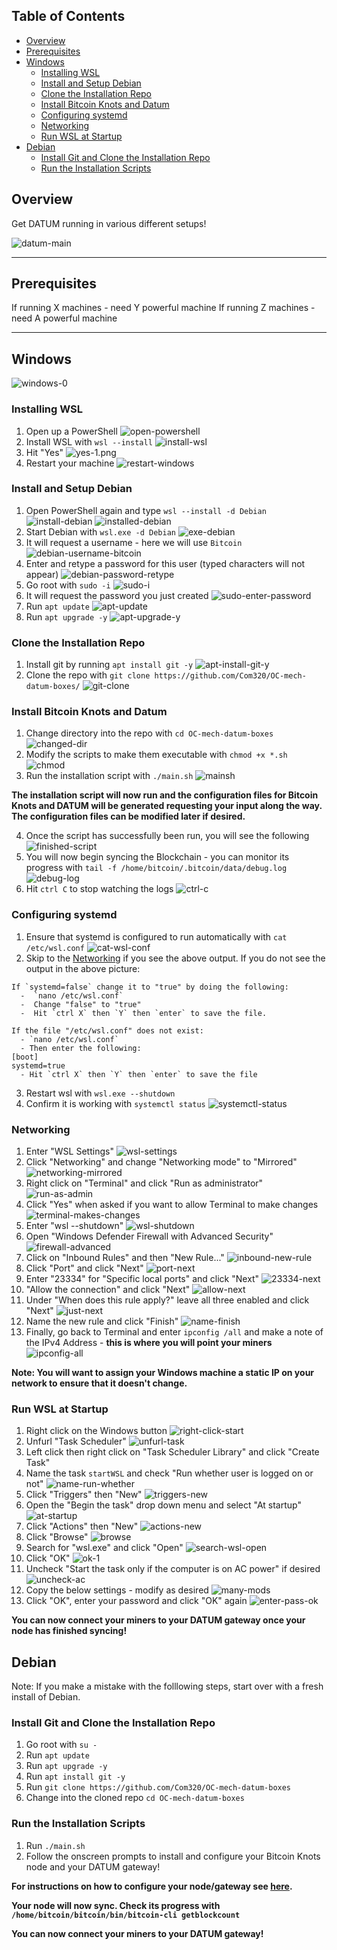 
## Table of Contents

- [Overview](#overview)
- [Prerequisites](#prerequisites)
- [Windows](#windows)
  - [Installing WSL](#installing-WSL)
  - [Install and Setup Debian](#install-and-setup-debian)
  - [Clone the Installation Repo](#clone-the-installation-repo)
  - [Install Bitcoin Knots and Datum](#install-bitcoin-knots-and-datum)
  - [Configuring systemd](#configuring-systemd)
  - [Networking](#networking)
  - [Run WSL at Startup](#run-wsl-at-startup)
- [Debian](#debian)
  - [Install Git and Clone the Installation Repo](#install-git-and-clone-the-installation-repo)
  - [Run the Installation Scripts](#run-the-installation-scripts)

## Overview

Get DATUM running in various different setups!

![datum-main](/images/windows-images/datum-main.png)

---

## Prerequisites

If running X machines - need Y powerful machine
If running Z machines - need A powerful machine

---

## Windows

![windows-0](/images/windows-images/windows-0.png)

### Installing WSL

1. Open up a PowerShell ![open-powershell](/images/windows-images/open-powershell.png)
2. Install WSL with `wsl --install` ![install-wsl](/images/windows-images/install-wsl.png)
3. Hit "Yes" ![yes-1.png](/images/windows-images/yes-1.png)
4. Restart your machine ![restart-windows](/images/windows-images/restart-windows.png)

### Install and Setup Debian

1. Open PowerShell again and type `wsl --install -d Debian` ![install-debian](/images/windows-images/install-debian.png) ![installed-debian](/images/windows-images/installed-debian.png)
2. Start Debian with `wsl.exe -d Debian` ![exe-debian](/images/windows-images/exe-debian.png) 
3. It will request a username - here we will use `Bitcoin` ![debian-username-bitcoin](/images/windows-images/debian-username-bitcoin.png)
4. Enter and retype a password for this user (typed characters will not appear) ![debian-password-retype](/images/windows-images/debian-password-retype.png)
5. Go root with `sudo -i` ![sudo-i](/images/windows-images/sudo-i.png)
6. It will request the password you just created ![sudo-enter-password](/images/windows-images/sudo-enter-password.png)
7. Run `apt update` ![apt-update](/images/windows-images/apt-update.png)
8. Run `apt upgrade -y` ![apt-upgrade-y](/images/windows-images/apt-upgrade-y.png)


### Clone the Installation Repo

1. Install git by running `apt install git -y` ![apt-install-git-y](/images/windows-images/apt-install-git-y.png)
2. Clone the repo with `git clone https://github.com/Com320/OC-mech-datum-boxes/` ![git-clone](/images/windows-images/git-clone.png)


### Install Bitcoin Knots and Datum

1. Change directory into the repo with `cd OC-mech-datum-boxes` ![changed-dir](/images/windows-images/changed-dir.png)
2. Modify the scripts to make them executable with `chmod +x *.sh` ![chmod](/images/windows-images/chmod.png)
3. Run the installation script with `./main.sh` ![mainsh](/images/windows-images/mainsh.png)

**The installation script will now run and the configuration files for Bitcoin Knots and DATUM will be generated requesting your input along the way. The configuration files can be modified later if desired.**

4. Once the script has successfully been run, you will see the following ![finished-script](/images/windows-images/finished-script.png)
5. You will now begin syncing the Blockchain - you can monitor its progress with `tail -f /home/bitcoin/.bitcoin/data/debug.log` ![debug-log](/images/windows-images/debug-log.png)
6. Hit `ctrl C` to stop watching the logs ![ctrl-c](/images/windows-images/ctrl-c.png)

### Configuring systemd

1. Ensure that systemd is configured to run automatically with `cat /etc/wsl.conf` ![cat-wsl-conf](/images/windows-images/cat-wsl-conf.png)
2. Skip to the [Networking](#networking) if you see the above output. If you do not see the output in the above picture:

```
If `systemd=false` change it to "true" by doing the following:
  -  `nano /etc/wsl.conf`
  -  Change "false" to "true"
  -  Hit `ctrl X` then `Y` then `enter` to save the file. 
  
If the file "/etc/wsl.conf" does not exist:
  - `nano /etc/wsl.conf`
  - Then enter the following:
[boot]
systemd=true
  - Hit `ctrl X` then `Y` then `enter` to save the file
```

3. Restart wsl with `wsl.exe --shutdown`
4. Confirm it is working with `systemctl status` ![systemctl-status](/images/windows-images/systemctl-status.png)

### Networking

1. Enter "WSL Settings" ![wsl-settings](/images/windows-images/wsl-settings.png)
2. Click "Networking" and change "Networking mode" to "Mirrored" ![networking-mirrored](/images/windows-images/networking-mirrored.png)
3. Right click on "Terminal" and click "Run as administrator" ![run-as-admin](/images/windows-images/run-as-admin.png)
4. Click "Yes" when asked if you want to allow Terminal to make changes ![terminal-makes-changes](/images/windows-images/terminal-make-changes.png)
5. Enter "wsl --shutdown" ![wsl-shutdown](/images/windows-images/wsl-shutdown.png)
6. Open "Windows Defender Firewall with Advanced Security" ![firewall-advanced](/images/windows-images/firewall-advanced.png)
7. Click on "Inbound Rules" and then "New Rule..." ![inbound-new-rule](/images/windows-images/inbound-new-rule.png)
8. Click "Port" and click "Next" ![port-next](/images/windows-images/port-next.png)
9. Enter "23334" for "Specific local ports" and click "Next" ![23334-next](/images/windows-images/23334-next.png)
10. "Allow the connection" and click "Next" ![allow-next](/images/windows-images/allow-next.png)
11. Under "When does this rule apply?" leave all three enabled and click "Next" ![just-next](/images/windows-images/just-next.png)
12. Name the new rule and click "Finish" ![name-finish](/images/windows-images/name-finish.png)
13. Finally, go back to Terminal and enter `ipconfig /all` and make a note of the IPv4 Address - **this is where you will point your miners** ![ipconfig-all](/images/windows-images/ipconfig-all.png)

**Note: You will want to assign your Windows machine a static IP on your network to ensure that it doesn't change.**  

### Run WSL at Startup

1. Right click on the Windows button ![right-click-start](/images/windows-images/right-click-start.png)
2. Unfurl "Task Scheduler" ![unfurl-task](/images/windows-images/unfurl-task.png)
3. Left click then right click on "Task Scheduler Library" and click "Create Task"
4. Name the task `startWSL` and check "Run whether user is logged on or not" ![name-run-whether](/images/windows-images/name-run-whether.png)
5. Click "Triggers" then "New" ![triggers-new](/images/windows-images/triggers-new.png)
6. Open the "Begin the task" drop down menu and select "At startup" ![at-startup](/images/windows-images/at-startup.png)
7. Click "Actions" then "New" ![actions-new](/images/windows-images/actions-new.png)
8. Click "Browse" ![browse](/images/windows-images/browse.png)
9. Search for "wsl.exe" and click "Open" ![search-wsl-open](/images/windows-images/search-wsl-open.png)
10. Click "OK" ![ok-1](/images/windows-images/ok-1.png)
11. Uncheck "Start the task only if the computer is on AC power" if desired ![uncheck-ac](/images/windows-images/uncheck-ac.png)
12. Copy the below settings - modify as desired ![many-mods](/images/windows-images/many-mods.png)
13. Click "OK", enter your password and click "OK" again ![enter-pass-ok](/images/windows-images/enter-pass-ok.png)

**You can now connect your miners to your DATUM gateway once your node has finished syncing!**


## Debian

Note: If you make a mistake with the folllowing steps, start over with a fresh install of Debian.

### Install Git and Clone the Installation Repo

1. Go root with `su -`
2. Run `apt update`
3. Run `apt upgrade -y`
4. Run `apt install git -y`
5. Run `git clone https://github.com/Com320/OC-mech-datum-boxes`
6. Change into the cloned repo `cd OC-mech-datum-boxes`

### Run the Installation Scripts

1. Run `./main.sh`
2. Follow the onscreen prompts to install and configure your Bitcoin Knots node and your DATUM gateway!

**For instructions on how to configure your node/gateway see [here](https://github.com/BitcoinMechanic/datum-setup-instructions).**

**Your node will now sync. Check its progress with `/home/bitcoin/bitcoin/bin/bitcoin-cli getblockcount`**

**You can now connect your miners to your DATUM gateway!**
